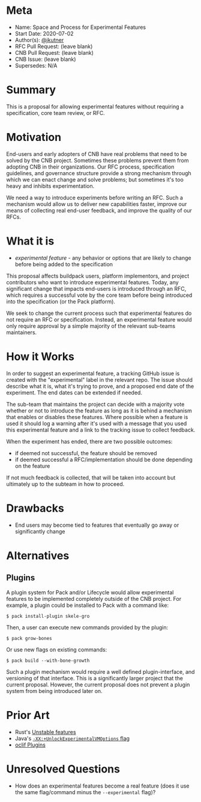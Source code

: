 # Meta
[meta]: #meta
- Name: Space and Process for Experimental Features
- Start Date: 2020-07-02
- Author(s): [@jkutner](https://github.com/jkutner)
- RFC Pull Request: (leave blank)
- CNB Pull Request: (leave blank)
- CNB Issue: (leave blank)
- Supersedes: N/A

# Summary
[summary]: #summary

This is a proposal for allowing experimental features without requiring a specification, core team review, or RFC.

# Motivation
[motivation]: #motivation

End-users and early adopters of CNB have real problems that need to be solved by the CNB project. Sometimes these problems prevent them from adopting CNB in their organizations. Our RFC process, specification guidelines, and governance structure provide a strong mechanism through which we can enact change and solve problems; but sometimes it's too heavy and inhibits experimentation.

We need a way to introduce experiments before writing an RFC. Such a mechanism would allow us to deliver new capabilities faster, improve our means of collecting real end-user feedback, and improve the quality of our RFCs.

# What it is
[what-it-is]: #what-it-is

- *experimental feature* - any behavior or options that are likely to change before being added to the specification

This proposal affects buildpack users, platform implementors, and project contributors who want to introduce experimental features. Today, any significant change that impacts end-users is introduced through an RFC, which requires a successful vote by the core team before being introduced into the specification (or the Pack platform).

We seek to change the current process such that experimental features do not require an RFC or specification. Instead, an experimental feature would only require approval by a simple majority of the relevant sub-teams maintainers.

# How it Works
[how-it-works]: #how-it-works

In order to suggest an experimental feature, a tracking GitHub issue is created with the "experimental" label in the relevant repo. The issue should describe what it is, what it's trying to prove, and a proposed end date of the experiment. The end dates can be extended if needed.

The sub-team that maintains the project can decide with a majority vote whether or not to introduce the feature as long as it is behind a mechanism that enables or disables these features. Where possible when a feature is used it should log a warning after it's used with a message that you used this experimental feature and a link to the tracking issue to collect feedback.

When the experiment has ended, there are two possible outcomes:
- if deemed not successful, the feature should be removed
- if deemed successful a RFC/implementation should be done depending on the feature

If not much feedback is collected, that will be taken into account but ultimately up to the subteam in how to proceed.

# Drawbacks
[drawbacks]: #drawbacks

- End users may become tied to features that eventually go away or significantly change

# Alternatives
[alternatives]: #alternatives

## Plugins

A plugin system for Pack and/or Lifecycle would allow experimental features to be implemented completely outside of the CNB project. For example, a plugin could be installed to Pack with a command like:

```
$ pack install-plugin skele-gro
```

Then, a user can execute new commands provided by the plugin:

```
$ pack grow-bones
```

Or use new flags on existing commands:

```
$ pack build --with-bone-growth
```

Such a plugin mechanism would require a well defined plugin-interface, and versioning of that interface. This is a significantly larger project that the current proposal. However, the current proposal does not prevent a plugin system from being introduced later on.

# Prior Art
[prior-art]: #prior-art

- Rust's [Unstable features](https://doc.rust-lang.org/rustdoc/unstable-features.html)
- Java's [`-XX:+UnlockExperimentalVMOptions` flag](https://bugs.openjdk.java.net/browse/JDK-6618726)
- [oclif Plugins](https://oclif.io/docs/plugins)

# Unresolved Questions
[unresolved-questions]: #unresolved-questions

- How does an experimental features become a real feature (does it use the same flag/command minus the `--experimental` flag)?
